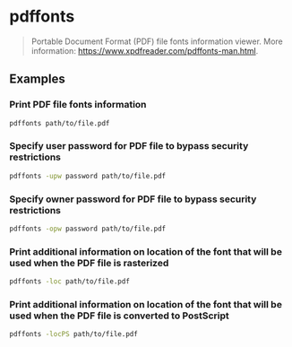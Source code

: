 # pdffonts

> Portable Document Format (PDF) file fonts information viewer. More information: <https://www.xpdfreader.com/pdffonts-man.html>.

## Examples

### Print PDF file fonts information

```bash
pdffonts path/to/file.pdf
```

### Specify user password for PDF file to bypass security restrictions

```bash
pdffonts -upw password path/to/file.pdf
```

### Specify owner password for PDF file to bypass security restrictions

```bash
pdffonts -opw password path/to/file.pdf
```

### Print additional information on location of the font that will be used when the PDF file is rasterized

```bash
pdffonts -loc path/to/file.pdf
```

### Print additional information on location of the font that will be used when the PDF file is converted to PostScript

```bash
pdffonts -locPS path/to/file.pdf
```
